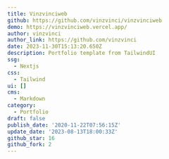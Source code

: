 ```yaml
---
title: Vinzvinciweb
github: https://github.com/vinzvinci/vinzvinciweb
demo: https://vinzvinciweb.vercel.app/
author: vinzvinci
author_link: https://github.com/vinzvinci
date: 2023-11-30T15:13:20.650Z
description: Portfolio template from TailwindUI
ssg:
  - Nextjs
css:
  - Tailwind
ui: []
cms:
  - Markdown
category:
  - Portfolio
draft: false
publish_date: '2020-11-22T07:56:15Z'
update_date: '2023-08-13T18:00:33Z'
github_star: 16
github_fork: 2
---
```

